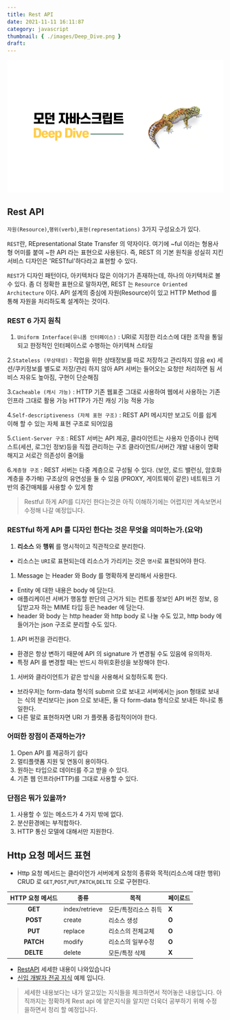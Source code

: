 ```yaml
---
title: Rest API
date: 2021-11-11 16:11:87
category: javascript
thumbnail: { ./images/Deep_Dive.png }
draft:
---
```


![모던자바스크립트](./images/Deep_Dive.png)

## Rest API

`자원(Resource)`,`행위(verb)`,`표현(representations)` 3가지 구성요소가 있다.

`REST`란, REpresentational State Transfer 의 약자이다. 여기에 ~ful 이라는 형용사형 어미를 붙여 ~한 API 라는 표현으로 사용된다. 즉, REST 의 기본 원칙을 성실히 지킨 서비스 디자인은 'RESTful'하다라고 표현할 수 있다.

`REST`가 디자인 패턴이다, 아키텍처다 많은 이야기가 존재하는데, 하나의 아키텍처로 볼 수 있다. 좀 더 정확한 표현으로 말하자면, REST 는 `Resource Oriented Architecture` 이다. API 설계의 중심에 자원(Resource)이 있고 HTTP Method 를 통해 자원을 처리하도록 설계하는 것이다.

### **REST 6 가지 원칙**

1. `Uniform Interface(유니폼 인터페이스)`
   : URI로 지정한 리소스에 대한 조작을 통일되고 한정적인 인터페이스로 수행하는 아키텍쳐 스타일

2.`Stateless (무상태성)`
: 작업을 위한 상태정보를 따로 저장하고 관리하지 않음
ex) 세션/쿠키정보를 별도로 저장/관리 하지 않아 API 서버는 들어오는 요청만 처리하면 됨
서비스 자유도 높아짐, 구현이 단순해짐

3.`Cacheable (캐시 가능)`
: HTTP 기존 웹표준 그대로 사용하여 웹에서 사용하는 기존 인프라 그대로 활용 가능
HTTP가 가진 캐싱 기능 적용 가능

4.`Self-descriptiveness (자체 표현 구조)`
: REST API 메시지만 보고도 이를 쉽게 이해 할 수 있는 자체 표현 구조로 되어있음

5.`Client-Server 구조`
: REST 서버는 API 제공, 클라이언트는 사용자 인증이나 컨텍스트(세션, 로그인 정보)등을 직접 관리하는 구조
클라이언트/서버간 개발 내용이 명확해지고 서로간 의존성이 줄어듦

6.`계층형 구조`
: REST 서버는 다중 계층으로 구성될 수 있다.
(보안, 로드 밸런싱, 암호화 계층을 추가해) 구조상의 유연성을 둘 수 있음
(PROXY, 게이트웨이 같은) 네트워크 기반의 중간매체를 사용할 수 있게 함

> Restful 하게 API를 디자인 한다는것은 아직 이해하기에는 어렵지만 계속보면서
> 수정해 나갈 예정입니다.

### **RESTful 하게 API 를 디자인 한다는 것은 무엇을 의미하는가.(요약)**

1. **리소스** 와 **행위** 를 명시적이고 직관적으로 분리한다.

- 리소스는 `URI`로 표현되는데 리소스가 가리키는 것은 `명사`로 표현되어야 한다.

1. Message 는 Header 와 Body 를 명확하게 분리해서 사용한다.

- Entity 에 대한 내용은 body 에 담는다.
- 애플리케이션 서버가 행동할 판단의 근거가 되는 컨트롤 정보인 API 버전 정보, 응답받고자 하는 MIME 타입 등은 header 에 담는다.
- header 와 body 는 http header 와 http body 로 나눌 수도 있고, http body 에 들어가는 json 구조로 분리할 수도 있다.

1. API 버전을 관리한다.

- 환경은 항상 변하기 때문에 API 의 signature 가 변경될 수도 있음에 유의하자.
- 특정 API 를 변경할 때는 반드시 하위호환성을 보장해야 한다.

1. 서버와 클라이언트가 같은 방식을 사용해서 요청하도록 한다.

- 브라우저는 form-data 형식의 submit 으로 보내고 서버에서는 json 형태로 보내는 식의 분리보다는 json 으로 보내든, 둘 다 form-data 형식으로 보내든 하나로 통일한다.
- 다른 말로 표현하자면 URI 가 플랫폼 중립적이어야 한다.

### **어떠한 장점이 존재하는가?**

1. Open API 를 제공하기 쉽다
2. 멀티플랫폼 지원 및 연동이 용이하다.
3. 원하는 타입으로 데이터를 주고 받을 수 있다.
4. 기존 웹 인프라(HTTP)를 그대로 사용할 수 있다.

### **단점은 뭐가 있을까?**

1. 사용할 수 있는 메소드가 4 가지 밖에 없다.
2. 분산환경에는 부적합하다.
3. HTTP 통신 모델에 대해서만 지원한다.

## Http 요청 메서드 표현

- Http 요청 메서드는 클라이언가 서버에게 요청의 종류와 목적(리소스에 대한 행위)
  CRUD 로 `GET`,`POST`,`PUT`,`PATCH`,`DELTE` 으로 구현한다.

| HTTP 요청 메서드 | 종류           | 목적                 | 페이로드 |
| :--------------: | -------------- | -------------------- | -------- |
|     **GET**      | index/retrieve | 모든/특정리소스 취득 | **X**    |
|     **POST**     | create         | 리소스 생성          | **O**    |
|     **PUT**      | replace        | 리소스의 전체교체    | **O**    |
|    **PATCH**     | modify         | 리소스의 일부수정    | **O**    |
|    **DELTE**     | delete         | 모든/특정 삭제       | **X**    |

- [RestAPI](https://meetup.toast.com/posts/92) 세세한 내용이 나와있습니다
- [신입 개발자 전공 지식](https://github.com/rlwi440/tech-interview-for-developer) 예제 입니다.

> 세세한 내용보다는 내가 알고있는 지식들을 체크하면서 적어놓은 내용입니다.
> 아직까지는 정확하게 Rest api 에 얕은지식을 알지만 더욱더 공부하기 위해 수정 을하면서 정리 할 예정입니다.

